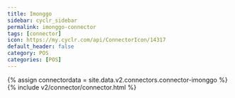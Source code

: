 ```yaml
---
title: Imonggo
sidebar: cyclr_sidebar
permalink: imonggo-connector
tags: [connector]
icon: https://my.cyclr.com/api/ConnectorIcon/14317
default_header: false
category: POS
categories: [POS]
---
```

{% assign connectordata = site.data.v2.connectors.connector-imonggo %}
{% include v2/connector/connector.html %}	